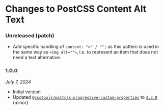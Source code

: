 # Changes to PostCSS Content Alt Text

### Unreleased (patch)

- Add specific handling of `content: ">" / "";` as this pattern is used in the same way as `<img alt="">`, i.e. to represent an item that does not need a text alternative.

### 1.0.0

_July 7, 2024_

- Initial version
- Updated [`@csstools/postcss-progressive-custom-properties`](https://github.com/csstools/postcss-plugins/tree/main/plugins/postcss-progressive-custom-properties) to [`3.3.0`](https://github.com/csstools/postcss-plugins/tree/main/plugins/postcss-progressive-custom-properties/CHANGELOG.md#330) (minor)
